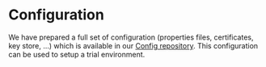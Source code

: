 <!--
SPDX-FileCopyrightText: Contributors to the Documentation project

SPDX-License-Identifier: Apache-2.0
-->

# Configuration

We have prepared a full set of configuration \(properties files, certificates, key store, ...\) which is available in our [Config repository](https://github.com/OSGP/Config). This configuration can be used to setup a trial environment.

